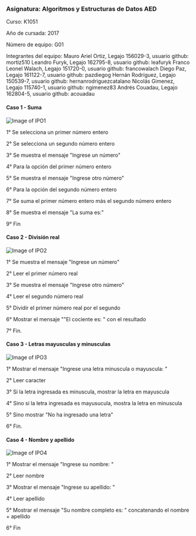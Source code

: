 ### **Asignatura: Algoritmos y Estructuras de Datos AED**

Curso: K1051

Año de cursada: 2017 

Número de equipo: G01 

Integrantes del equipo: Mauro Ariel Ortiz, Legajo 156029-3, usuario github: mortiz510 Leandro Furyk, Legajo 162795-8, usuario github: leafuryk Franco Leonel Walach, Legajo 151720-0, usuario github: francowalach Diego Paz, Legajo 161122-7, usuario github: pazdiegog Hernán Rodríguez, Legajo 150539-7, usuario github: hernanrodriguezcatalano Nicolás Gimenez, Legajo 115740-1, usuario github: ngimenez83 Andrés Couadau, Legajo 162804-5, usuario github: acouadau

#### **Caso 1 - Suma**

![Image of IPO1](https://imagizer.imageshack.us/v2/344x144q90/924/cErXOj.png)

1° Se selecciona un primer número entero

2° Se selecciona un segundo número entero

3° Se muestra el mensaje "Ingrese un número"

4° Para la opción del primer número entero

5° Se muestra el mensaje "Ingrese otro número"

6° Para la opción del segundo número entero

7° Se suma el primer número entero más el segundo número entero

8° Se muestra el mensaje "La suma es:"

9° Fin

#### **Caso 2 - División real**

![Image of IPO2](https://imageshack.com/a/img923/949/WbF0uz.png)

1° Se muestra el mensaje "Ingrese un número"

2° Leer el primer número real

3° Se muestra el mensaje "Ingrese otro número"

4° Leer el segundo número real

5° Dividir el primer número real por el segundo

6° Mostrar el mensaje ""El cociente es: " con el resultado

7° Fin.

#### **Caso 3 - Letras mayusculas y minusculas**

![Image of IPO3](https://imagizer.imageshack.us/v2/344x144q90/924/Vv5pKw.png)

1° Mostrar el mensaje "Ingrese una letra minuscula o mayuscula: "

2° Leer caracter

3° Si la letra ingresada es minuscula, mostrar la letra en mayuscula

4° Sino si la letra ingresada es mayusucula, mostra la letra en minuscula

5° Sino mostrar "No ha ingresado una letra"

6° Fin. 

#### **Caso 4 - Nombre y apellido**

![Image of IPO4](https://imagizer.imageshack.us/v2/344x144q90/923/vmncs3.png)

1° Mostrar el mensaje "Ingrese su nombre: "

2° Leer nombre

3° Mostrar el mensaje "Ingrese su apellido: "

4° Leer apellido

5° Mostrar el mensaje "Su nombre completo es: " concatenando el nombre + apellido

6° Fin 

